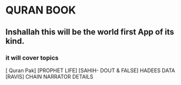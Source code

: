 # QURAN BOOK

## Inshallah this will be the world first App of its kind.

### it will cover topics

[ Quran Pak]
[PROPHET LIFE]
[SAHIH- DOUT & FALSE] HADEES DATA
[RAVIS] CHAIN NARRATOR DETAILS
